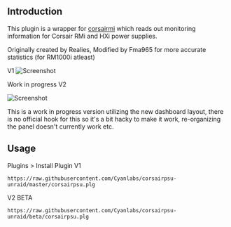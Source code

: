 ## Introduction
This plugin is a wrapper for [corsairmi](https://github.com/notaz/corsairmi) which reads out monitoring information for Corsair RMi and HXi power supplies.

Originally created by Realies, Modified by Fma965 for more accurate statistics (for RM1000i atleast)

V1
![Screenshot](https://i.imgur.com/HVfenmb.png)

Work in progress V2

![Screenshot](https://i.imgur.com/C3ZIdIV.png)

This is a work in progress version utilizing the new dashboard layout, there is no official hook for this so it's a bit hacky to make it work, re-organizing the panel doesn't currently work etc.

## Usage
Plugins > Install Plugin
V1
```
https://raw.githubusercontent.com/Cyanlabs/corsairpsu-unraid/master/corsairpsu.plg
```

V2 BETA
```
https://raw.githubusercontent.com/Cyanlabs/corsairpsu-unraid/beta/corsairpsu.plg
```
